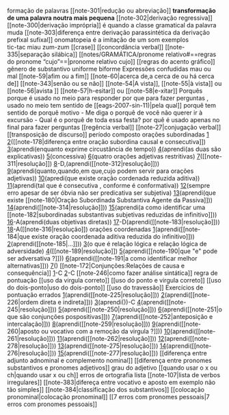

formação de palavras
	[[note-301|redução ou abreviação]]
		 **transformação de uma palavra noutra mais pequena**
	[[note-302|derivação regressiva]] 
	[[note-300|derivação imprópria]] 
		é quando a classe gramatical da palavra muda
	[[note-303|diferença entre derivação parassintética da derivação prefixal sufixal]]
	onomatopeia
		é a imitação de um som
		exemplos	
			tic-tac
			miau
			zum-zum
[[crase]]
[[concordância verbal]]
[[note-335|separação silábica]] 
[[notes/GRAMÁTICA/pronome relativo#==regras do pronome “cujo”==|pronome relativo cujo]]
[[regras do acento gráfico]]
gênero de substantivo 
	uniforme 
	biforme 
Expressões confudidas
	mau ou mal
	[[note-59|afim ou a fim]]
	[[note-60|acerca de,a cerca de ou há cerca de]]
	[[note-343|senão ou se não]]
	[[note-54|A vista]], [[note-55|à vista]] ou [[note-56|avista ]]
	[[note-57|h-esitar]] ou [[note-58|e-xitar]]
Porquês
	porque
		é usado no meio para responder
	por que
		 para fazer perguntas , usado no meio tem sentido de [[eags-2007-sin-11)|pela qual]]
	porquê 
		tem sentido de porquê motivo
		- Me diga o porquê de você não querer ir à excursão
		- Qual é o porquê de toda essa festa?
	por quê
		é usado apenas no final para fazer perguntas
[[regência verbal]] 
[[note-27|conjugação verbal]]
[[transposição de discurso]]
período composto
orações subordinadas
	[1](https://www.qconcursos.com/questoes-militares/questoes/5a688c99-16)
	[2](https://www.qconcursos.com/questoes-militares/questoes/5a5b4c12-16)([[note-178|diferença entre oração subordina causal e consecutiva]])
	[3](https://www.qconcursos.com/questoes-militares/questoes/085edc34-e4)(aprendi(enquanto exprime circustância de tempo))
	[4](https://www.qconcursos.com/questoes-militares/questoes/a69a6f20-6b)(aprendi(as duas são explicativas))
	[5](https://www.qconcursos.com/questoes-militares/questoes/a67861f3-6b)(concessiva)
	[6](https://www.qconcursos.com/questoes-militares/questoes/b1056e89-01)(quatro orações adjetivas restritivas)
	[7](https://www.qconcursos.com/questoes-militares/questoes/b0e0fa6d-01)([[note-311|resolução]])
	[8](https://www.qconcursos.com/questoes-militares/questoes/453799f1-49)-D,(aprendi([[note-312|resolução]]))
	[9](https://www.qconcursos.com/questoes-militares/questoes/0927a6c0-ed)(aprendi(quanto,quando,em que,cujo podem servir para orações adjetivas))
	[10](https://www.qconcursos.com/questoes-militares/questoes/0927a6c0-ed)(apredi(que existe oração cordenada reduzida aditiva))
	[11](https://www.qconcursos.com/questoes-militares/questoes/090b8ee4-ed)(aprendi(tal que é consecutiva , conforme é conformativa))
	[12](https://www.qconcursos.com/questoes-militares/questoes/08c42757-ed)(sempre erro apesar de ser óbvia não ser predicativa ser subjetiva)
	[13](https://www.qconcursos.com/questoes-militares/questoes/d60cadc3-4b)(aprendi(que existe [[note-180|Oração Subordinada Substantiva Agente da Passiva]]))
	[14](https://www.qconcursos.com/questoes-militares/questoes/74239dac-0d)(aprendi([[note-314|resolução]]))
	[15](https://www.qconcursos.com/questoes-militares/questoes/74193e9f-0d)(aprendi(a como identificar uma [[note-182|subordinadas substantivas subjetivas reduzidas de infinitivo]]))
	[16](https://www.qconcursos.com/questoes-militares/questoes/669f5b84-86)-A(aprendi(duas objetivas diretas))
	[17](https://www.qconcursos.com/questoes-militares/questoes/66878ff8-86)-D(aprendi([[note-183|resolução]]))
	[18](https://www.qconcursos.com/questoes-militares/questoes/8bd3824e-6b)-A([[note-316|resolução]])
orações coordenadas
	[1](https://www.qconcursos.com/questoes-militares/questoes/0924a4cf-ed)(aprendi([[note-184|que existe oração coordenada aditiva reduzida do infinitivo]]))
	[2](https://www.qconcursos.com/questoes-militares/questoes/7409d956-0d)(aprendi([[note-185|...]]))
	[3](https://www.qconcursos.com/questoes-militares/questoes/c6bcfb5b-59)(o que é relação lógica e relação lógica de adversidade)
	[4](https://www.qconcursos.com/questoes-militares/questoes/74f99118-55)([[note-189|resolução]])
	[5](https://www.qconcursos.com/questoes-militares/questoes/588b6542-47)(aprendi([[note-190|que "e" pode ser adversativa ?]]))
	[6](https://www.qconcursos.com/questoes-militares/questoes/09c35f53-f5)(aprendi([[note-191|a como identificar melhor alternativas]]))
	[7](https://www.qconcursos.com/questoes-militares/questoes/4c65c299-42)()
[[note-172|Conjunções:Relações de causa e consequência]]
	[1](https://www.qconcursos.com/questoes-militares/questoes/c6b94bdd-59)-C
	[2](https://www.qconcursos.com/questoes-militares/questoes/95270389-53)-C
[[note-246|como fazer análise sintática]]
regra de pontuação
	[[uso da virgula correto]]
	[[uso do ponto e virgula correto]]
	[[uso do dois-ponto|uso do dois-ponto]]
	[[uso do travessão]]
	Exercícios de pontuação errados
		[1](https://www.qconcursos.com/questoes-militares/questoes/0831864b-e4)(aprendi([[note-225|resolução]]))
		[2](https://www.qconcursos.com/questoes-militares/questoes/1fdcbbda-4d)(aprendi([[note-226|ordem direta e indireta]]))
		[3](https://www.qconcursos.com/questoes-militares/questoes/d61a26a6-4b)(aprendi())-C
		[4](https://www.qconcursos.com/questoes-militares/questoes/b0f8f7d6-01)(aprendi([[note-245|resolução]]))
		[5](https://www.qconcursos.com/questoes-militares/questoes/6678d50e-86)(aprendi([[note-250|resolução]]))
		[6](https://www.qconcursos.com/questoes-militares/questoes/985d8435-4e)(aprendi([[note-251|o que são conjunções pospositivas]]))
		[7](https://www.qconcursos.com/questoes-militares/questoes/78369960-bf)(aprendi([[note-252|anteposição e intercalação]]))
		[8](https://www.qconcursos.com/questoes-militares/questoes/c6ded851-59)(aprendi([[note-259|resolução]]))
		[9](https://www.qconcursos.com/questoes-militares/questoes/c6a86dd3-59)(aprendi([[note-260|aposto ou vocativo com a remoção da virgula ?]]))
		[10](https://www.qconcursos.com/questoes-militares/questoes/7541a1f5-55)(aprendi([[note-261|resolução]]))
		[11](https://www.qconcursos.com/questoes-militares/questoes/a50f9a5c-55)(aprendi([[note-262|resolução]]))
		[12](https://www.qconcursos.com/questoes-militares/questoes/ca4b6841-51)(aprendi([[note-278|resolução]]))
		[13](https://www.qconcursos.com/questoes-militares/questoes/d5bf62f4-49)(aprendi([[note-275|resolução]]))
		[14](https://www.qconcursos.com/questoes-militares/questoes/583fb65a-47)(aprendi([[note-276|resolução]]))
		[15](https://www.qconcursos.com/questoes-militares/questoes/18aeba7a-45)(aprendi([[note-277|resolução]]))
[[diferença entre adjunto adnominal e complemento nominal]]
[[diferença entre pronomes substantivos e pronomes adjetivos]]
grau do adjetivo
[[quando usar o x ou ch|quando usar x ou ch]]
erros de ortografia lista
	 [[note-107|lista de verbos irregulares]]
[[note-383|difereça entre vocativo e aposto em exemplo não tão simples]]
[[note-384|classificação dos substantivos]]
[[colocação pronominal|colocação pronominal]]
[[7 erros com pronomes pessoais|7 erros com pronomes pessoais]]

